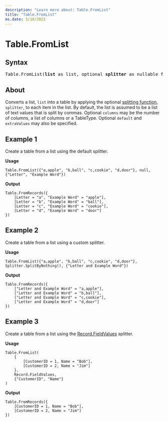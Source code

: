 ```yaml
---
description: "Learn more about: Table.FromList"
title: "Table.FromList"
ms.date: 3/10/2022
---
```

# Table.FromList

## Syntax

<pre>
Table.FromList(<b>list</b> as list, optional <b>splitter</b> as nullable function, optional <b>columns</b> as any, optional <b>default</b> as any, optional <b>extraValues</b> as nullable number) as table
</pre>
  
## About

Converts a list, `list` into a table by applying the optional [splitting function](splitter-functions.md), `splitter`, to each item in the list. By default, the list is assumed to be a list of text values that is split by commas. Optional `columns` may be the number of columns, a list of columns or a TableType. Optional `default` and `extraValues` may also be specified.

## Example 1

Create a table from a list using the default splitter.

**Usage**

```powerquery-m
Table.FromList({"a,apple", "b,ball", "c,cookie", "d,door"}, null, {"Letter", "Example Word"})
```

**Output**

```powerquery-m
Table.FromRecords({
    [Letter = "a", "Example Word" = "apple"],
    [Letter = "b", "Example Word" = "ball"],
    [Letter = "c", "Example Word" = "cookie"],
    [Letter = "d", "Example Word" = "door"]
})
```

## Example 2

Create a table from a list using a custom splitter.

**Usage**

```powerquery-m
Table.FromList({"a,apple", "b,ball", "c,cookie", "d,door"}, Splitter.SplitByNothing(), {"Letter and Example Word"})
```

**Output**

```powerquery-m
Table.FromRecords({
    ["Letter and Example Word" = "a,apple"],
    ["Letter and Example Word" = "b,ball"],
    ["Letter and Example Word" = "c,cookie"],
    ["Letter and Example Word" = "d,door"]
})
```

## Example 3

Create a table from a list using the [Record.FieldValues](record-fieldvalues.md) splitter.

**Usage**

```powerquery-m
Table.FromList(
    {
        [CustomerID = 1, Name = "Bob"],
        [CustomerID = 2, Name = "Jim"]
    },
    Record.FieldValues,
    {"CustomerID", "Name"}
)
```

**Output**

```powerquery-m
Table.FromRecords({
    [CustomerID = 1, Name = "Bob"],
    [CustomerID = 2, Name = "Jim"]
})
```
